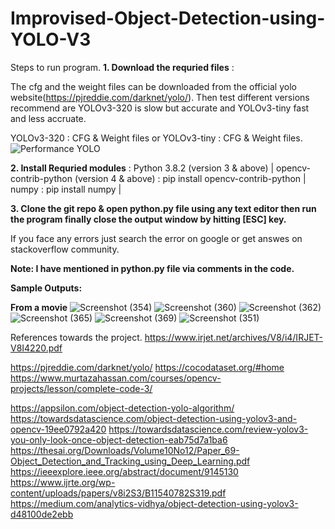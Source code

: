 # Improvised-Object-Detection-using-YOLO-V3
Steps to run program.
**1. Download the requried files** :

The cfg and the weight files can be downloaded from the official yolo website(https://pjreddie.com/darknet/yolo/). 
Then test different versions recommend are YOLOv3-320 is slow but accurate and YOLOv3-tiny fast and less accruate.

YOLOv3-320 : CFG & Weight files or YOLOv3-tiny : CFG & Weight files.
![Performance YOLO](https://user-images.githubusercontent.com/44461959/115347100-9f20e480-a1ce-11eb-9d0a-42122090aa9d.PNG)

**2. Install Requried modules** :
Python 3.8.2 (version 3 & above) |
opencv-contrib-python (version 4 & above) : pip install opencv-contrib-python |
numpy : pip install numpy |

**3. Clone the git repo & open python.py file using any text editor then run the program finally close the output window by hitting [ESC] key.**

If you face any errors just search the error on google or get answes on stackoverflow community.

**Note: I have mentioned in python.py file via comments in the code.**

**Sample Outputs:**


**From a movie**
![Screenshot (354)](https://user-images.githubusercontent.com/44461959/115351506-f4abc000-a1d3-11eb-8afb-8d8188ca0e52.png)
![Screenshot (360)](https://user-images.githubusercontent.com/44461959/115351511-f70e1a00-a1d3-11eb-895d-79a428b0b949.png)
![Screenshot (362)](https://user-images.githubusercontent.com/44461959/115351513-f7a6b080-a1d3-11eb-8990-7176ba142bf4.png)
![Screenshot (365)](https://user-images.githubusercontent.com/44461959/115351530-fbd2ce00-a1d3-11eb-8d6a-73a65dd49fc1.png)
![Screenshot (369)](https://user-images.githubusercontent.com/44461959/115351544-fecdbe80-a1d3-11eb-87b2-8531cdc65f07.png)
![Screenshot (351)](https://user-images.githubusercontent.com/44461959/115351548-ff665500-a1d3-11eb-802d-f6cc76bb4a41.png)





References towards the project.
https://www.irjet.net/archives/V8/i4/IRJET-V8I4220.pdf

https://pjreddie.com/darknet/yolo/ 
https://cocodataset.org/#home
https://www.murtazahassan.com/courses/opencv-projects/lesson/complete-code-3/


https://appsilon.com/object-detection-yolo-algorithm/
https://towardsdatascience.com/object-detection-using-yolov3-and-opencv-19ee0792a420
https://towardsdatascience.com/review-yolov3-you-only-look-once-object-detection-eab75d7a1ba6
https://thesai.org/Downloads/Volume10No12/Paper_69-Object_Detection_and_Tracking_using_Deep_Learning.pdf
https://ieeexplore.ieee.org/abstract/document/9145130
https://www.ijrte.org/wp-content/uploads/papers/v8i2S3/B11540782S319.pdf
https://medium.com/analytics-vidhya/object-detection-using-yolov3-d48100de2ebb 

